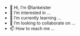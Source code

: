 - 👋 Hi, I’m @Iankeister
- 👀 I’m interested in ...
- 🌱 I’m currently learning ...
- 💞️ I’m looking to collaborate on ...
- 📫 How to reach me ...

<!---
Iankeister/Iankeister is a ✨ special ✨ repository because its `README.md` (this file) appears on your GitHub profile.
You can click the Preview link to take a look at your changes.
--->
